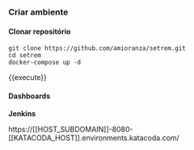 ### Criar ambiente

#### Clonar repositório

```
git clone https://github.com/amioranza/setrem.git
cd setrem
docker-compose up -d
```
{{execute}}

#### Dashboards

**Jenkins**

https://[[HOST_SUBDOMAIN]]-8080-[[KATACODA_HOST]].environments.katacoda.com/